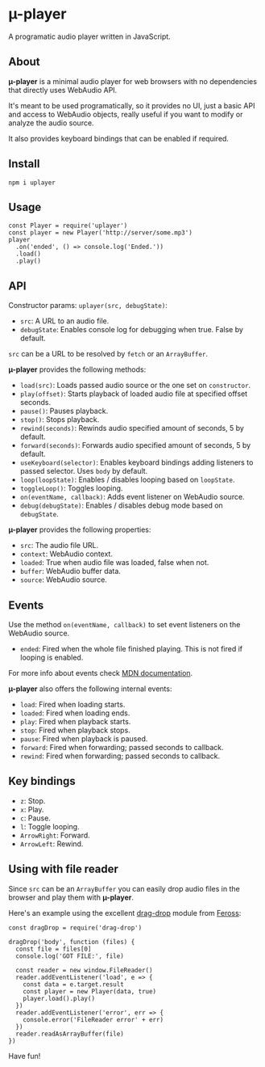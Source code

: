 # µ-player

A programatic audio player written in JavaScript.

## About

**µ-player** is a minimal audio player for web browsers with no dependencies that directly uses WebAudio API.

It's meant to be used programatically, so it provides no UI, just a basic API and access to WebAudio objects, really useful if you want to modify or analyze the audio source.

It also provides keyboard bindings that can be enabled if required.

## Install

`npm i uplayer`

## Usage

```
const Player = require('uplayer')
const player = new Player('http://server/some.mp3')
player
  .on('ended', () => console.log('Ended.'))
  .load()
  .play()
```

## API

Constructor params: `uplayer(src, debugState)`:

- `src`: A URL to an audio file.
- `debugState`: Enables console log for debugging when true. False by default.

`src` can be a URL to be resolved by `fetch` or an `ArrayBuffer`.

**µ-player** provides the following methods:

- `load(src)`: Loads passed audio source or the one set on `constructor`.
- `play(offset)`: Starts playback of loaded audio file at specified offset seconds.
- `pause()`: Pauses playback.
- `stop()`: Stops playback.
- `rewind(seconds)`: Rewinds audio specified amount of seconds, 5 by default.
- `forward(seconds)`: Forwards audio specified amount of seconds, 5 by default.
- `useKeyboard(selector)`: Enables keyboard bindings adding listeners to passed selector. Uses `body` by default.
- `loop(loopState)`: Enables / disables looping based on `loopState`.
- `toggleLoop()`: Toggles looping.
- `on(eventName, callback)`: Adds event listener on WebAudio source.
- `debug(debugState)`: Enables / disables debug mode based on `debugState`.

**µ-player** provides the following properties:

- `src`: The audio file URL.
- `context`: WebAudio context.
- `loaded`: True when audio file was loaded, false when not.
- `buffer`: WebAudio buffer data.
- `source`: WebAudio source.

## Events

Use the method `on(eventName, callback)` to set event listeners on the WebAudio source.

- `ended`: Fired when the whole file finished playing.
  This is not fired if looping is enabled.

For more info about events check [MDN documentation](https://developer.mozilla.org/en-US/docs/Web/API/Web_Audio_API).

**µ-player** also offers the following internal events:

- `load`: Fired when loading starts.
- `loaded`: Fired when loading ends.
- `play`: Fired when playback starts.
- `stop`: Fired when playback stops.
- `pause`: Fired when playback is paused.
- `forward`: Fired when forwarding; passed seconds to callback.
- `rewind`: Fired when forwarding; passed seconds to callback.

## Key bindings

- `z`: Stop.
- `x`: Play.
- `c`: Pause.
- `l`: Toggle looping.
- `ArrowRight`: Forward.
- `ArrowLeft`: Rewind.

## Using with file reader

Since `src` can be an `ArrayBuffer` you can easily drop audio files in the browser
and play them with **µ-player**.

Here's an example using the excellent [drag-drop](https://github.com/feross/drag-drop) module from [Feross](https://github.com/feross):

```
const dragDrop = require('drag-drop')

dragDrop('body', function (files) {
  const file = files[0]
  console.log('GOT FILE:', file)

  const reader = new window.FileReader()
  reader.addEventListener('load', e => {
    const data = e.target.result
    const player = new Player(data, true)
    player.load().play()
  })
  reader.addEventListener('error', err => {
    console.error('FileReader error' + err)
  })
  reader.readAsArrayBuffer(file)
})
```

Have fun!
